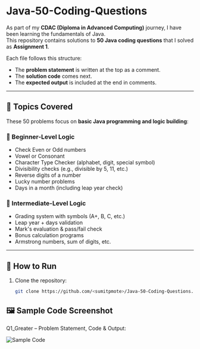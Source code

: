 # Java-50-Coding-Questions

As part of my **CDAC (Diploma in Advanced Computing)** journey, I have been learning the fundamentals of Java.  
This repository contains solutions to **50 Java coding questions** that I solved as **Assignment 1**.

Each file follows this structure:
- The **problem statement** is written at the top as a comment.  
- The **solution code** comes next.  
- The **expected output** is included at the end in comments.  

---

## 📘 Topics Covered

These 50 problems focus on **basic Java programming and logic building**:  

### 🔹 Beginner-Level Logic
- Check Even or Odd numbers  
- Vowel or Consonant  
- Character Type Checker (alphabet, digit, special symbol)  
- Divisibility checks (e.g., divisible by 5, 11, etc.)  
- Reverse digits of a number  
- Lucky number problems  
- Days in a month (including leap year check)  

### 🔹 Intermediate-Level Logic
- Grading system with symbols (A+, B, C, etc.)  
- Leap year + days validation  
- Mark's evaluation & pass/fail check  
- Bonus calculation programs  
- Armstrong numbers, sum of digits, etc.
  
---

## 🚀 How to Run

1. Clone the repository:
   ```bash
   git clone https://github.com/<sumitpmote>/Java-50-Coding-Questions.git

## 🖼️ Sample Code Screenshot

Q1_Greater – Problem Statement, Code & Output:

![Sample Code](image.png)


